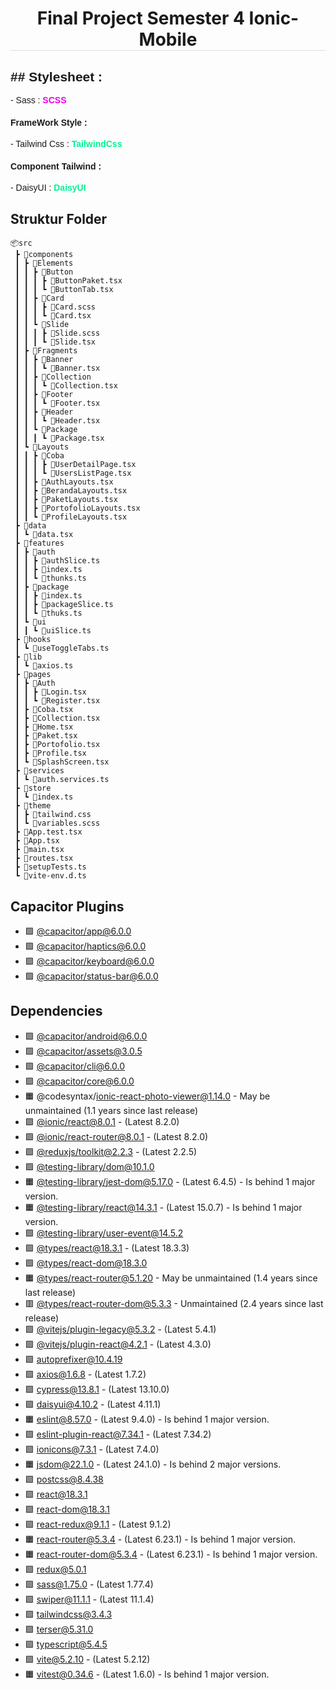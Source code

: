 <h1 style="text-align: center; border-bottom: 1px solid #dedede;">Final Project Semester 4 Ionic-Mobile</h1>

<h2 style="font-family: Arial, Helvetica, sans-serif;"> ## Stylesheet : </h2>
<p style="font-family: Arial, Helvetica, sans-serif;">
	- Sass : <a style="text-decoration: none; font-weight: 600; color: #ef00f3;" href="https://sass-lang.com/">SCSS</a>
</p>
<h4 style="font-family: Arial, Helvetica, sans-serif;">FrameWork Style : </h4>
<p style="font-family: Arial, Helvetica, sans-serif;">
	- Tailwind Css : <a style="text-decoration: none; font-weight: 600; color: #00f392;" href="https://tailwindcss.com">TailwindCss</a>
</p>
<h4 style="font-family: Arial, Helvetica, sans-serif;">Component Tailwind : </h4>
<p style="font-family: Arial, Helvetica, sans-serif;">
	- DaisyUI : <a style="text-decoration: none; font-weight: 600; color: #00f392;" href="https://daisyui.com/">DaisyUI</a>
</p>


## Struktur Folder
```
📦src
 ┣ 📂components
 ┃ ┣ 📂Elements
 ┃ ┃ ┣ 📂Button
 ┃ ┃ ┃ ┣ 📜ButtonPaket.tsx
 ┃ ┃ ┃ ┗ 📜ButtonTab.tsx
 ┃ ┃ ┣ 📂Card
 ┃ ┃ ┃ ┣ 📜Card.scss
 ┃ ┃ ┃ ┗ 📜Card.tsx
 ┃ ┃ ┗ 📂Slide
 ┃ ┃ ┃ ┣ 📜Slide.scss
 ┃ ┃ ┃ ┗ 📜Slide.tsx
 ┃ ┣ 📂Fragments
 ┃ ┃ ┣ 📂Banner
 ┃ ┃ ┃ ┗ 📜Banner.tsx
 ┃ ┃ ┣ 📂Collection
 ┃ ┃ ┃ ┗ 📜Collection.tsx
 ┃ ┃ ┣ 📂Footer
 ┃ ┃ ┃ ┗ 📜Footer.tsx
 ┃ ┃ ┣ 📂Header
 ┃ ┃ ┃ ┗ 📜Header.tsx
 ┃ ┃ ┗ 📂Package
 ┃ ┃ ┃ ┗ 📜Package.tsx
 ┃ ┗ 📂Layouts
 ┃ ┃ ┣ 📂Coba
 ┃ ┃ ┃ ┣ 📜UserDetailPage.tsx
 ┃ ┃ ┃ ┗ 📜UsersListPage.tsx
 ┃ ┃ ┣ 📜AuthLayouts.tsx
 ┃ ┃ ┣ 📜BerandaLayouts.tsx
 ┃ ┃ ┣ 📜PaketLayouts.tsx
 ┃ ┃ ┣ 📜PortofolioLayouts.tsx
 ┃ ┃ ┗ 📜ProfileLayouts.tsx
 ┣ 📂data
 ┃ ┗ 📜data.tsx
 ┣ 📂features
 ┃ ┣ 📂auth
 ┃ ┃ ┣ 📜authSlice.ts
 ┃ ┃ ┣ 📜index.ts
 ┃ ┃ ┗ 📜thunks.ts
 ┃ ┣ 📂package
 ┃ ┃ ┣ 📜index.ts
 ┃ ┃ ┣ 📜packageSlice.ts
 ┃ ┃ ┗ 📜thuks.ts
 ┃ ┗ 📂ui
 ┃ ┃ ┗ 📜uiSlice.ts
 ┣ 📂hooks
 ┃ ┗ 📜useToggleTabs.ts
 ┣ 📂lib
 ┃ ┗ 📜axios.ts
 ┣ 📂pages
 ┃ ┣ 📂Auth
 ┃ ┃ ┣ 📜Login.tsx
 ┃ ┃ ┗ 📜Register.tsx
 ┃ ┣ 📜Coba.tsx
 ┃ ┣ 📜Collection.tsx
 ┃ ┣ 📜Home.tsx
 ┃ ┣ 📜Paket.tsx
 ┃ ┣ 📜Portofolio.tsx
 ┃ ┣ 📜Profile.tsx
 ┃ ┗ 📜SplashScreen.tsx
 ┣ 📂services
 ┃ ┗ 📜auth.services.ts
 ┣ 📂store
 ┃ ┗ 📜index.ts
 ┣ 📂theme
 ┃ ┣ 📜tailwind.css
 ┃ ┗ 📜variables.scss
 ┣ 📜App.test.tsx
 ┣ 📜App.tsx
 ┣ 📜main.tsx
 ┣ 📜routes.tsx
 ┣ 📜setupTests.ts
 ┗ 📜vite-env.d.ts
```
## Capacitor Plugins

- 🟩 [@capacitor/app@6.0.0](https://github.com/ionic-team/capacitor-plugins.git)
- 🟩 [@capacitor/haptics@6.0.0](https://github.com/ionic-team/capacitor-plugins.git)
- 🟩 [@capacitor/keyboard@6.0.0](https://github.com/ionic-team/capacitor-plugins.git)
- 🟩 [@capacitor/status-bar@6.0.0](https://github.com/ionic-team/capacitor-plugins.git)


## Dependencies

- 🟩 [@capacitor/android@6.0.0](https://github.com/ionic-team/capacitor.git)
- 🟩 [@capacitor/assets@3.0.5](https://github.com/ionic-team/capacitor-assets.git)
- 🟩 [@capacitor/cli@6.0.0](https://github.com/ionic-team/capacitor.git)
- 🟩 [@capacitor/core@6.0.0](https://github.com/ionic-team/capacitor.git)
- 🟧 @codesyntax/ionic-react-photo-viewer@1.14.0 - May be unmaintained (1.1 years since last release)
- 🟩 [@ionic/react@8.0.1](https://github.com/ionic-team/ionic-framework.git) - (Latest 8.2.0)
- 🟩 [@ionic/react-router@8.0.1](https://github.com/ionic-team/ionic-framework.git) - (Latest 8.2.0)
- 🟩 [@reduxjs/toolkit@2.2.3](https://github.com/reduxjs/redux-toolkit.git) - (Latest 2.2.5)
- 🟩 [@testing-library/dom@10.1.0](https://github.com/testing-library/dom-testing-library.git)
- 🟧 [@testing-library/jest-dom@5.17.0](https://github.com/testing-library/jest-dom.git) - (Latest 6.4.5) - Is behind 1 major version.
- 🟧 [@testing-library/react@14.3.1](https://github.com/testing-library/react-testing-library.git) - (Latest 15.0.7) - Is behind 1 major version.
- 🟩 [@testing-library/user-event@14.5.2](https://github.com/testing-library/user-event.git)
- 🟩 [@types/react@18.3.1](https://github.com/DefinitelyTyped/DefinitelyTyped.git) - (Latest 18.3.3)
- 🟩 [@types/react-dom@18.3.0](https://github.com/DefinitelyTyped/DefinitelyTyped.git)
- 🟧 [@types/react-router@5.1.20](https://github.com/DefinitelyTyped/DefinitelyTyped.git) - May be unmaintained (1.4 years since last release)
- 🟥 [@types/react-router-dom@5.3.3](https://github.com/DefinitelyTyped/DefinitelyTyped.git) - Unmaintained (2.4 years since last release)
- 🟩 [@vitejs/plugin-legacy@5.3.2](https://github.com/vitejs/vite.git) - (Latest 5.4.1)
- 🟩 [@vitejs/plugin-react@4.2.1](https://github.com/vitejs/vite-plugin-react.git) - (Latest 4.3.0)
- 🟩 [autoprefixer@10.4.19](https://github.com/postcss/autoprefixer.git)
- 🟩 [axios@1.6.8](https://github.com/axios/axios.git) - (Latest 1.7.2)
- 🟩 [cypress@13.8.1](https://github.com/cypress-io/cypress.git) - (Latest 13.10.0)
- 🟩 [daisyui@4.10.2](https://github.com/saadeghi/daisyui.git) - (Latest 4.11.1)
- 🟧 [eslint@8.57.0](https://github.com/eslint/eslint.git) - (Latest 9.4.0) - Is behind 1 major version.
- 🟩 [eslint-plugin-react@7.34.1](https://github.com/jsx-eslint/eslint-plugin-react.git) - (Latest 7.34.2)
- 🟩 [ionicons@7.3.1](https://github.com/ionic-team/ionicons.git) - (Latest 7.4.0)
- 🟧 [jsdom@22.1.0](https://github.com/jsdom/jsdom.git) - (Latest 24.1.0) - Is behind 2 major versions.
- 🟩 [postcss@8.4.38](https://github.com/postcss/postcss.git)
- 🟩 [react@18.3.1](https://github.com/facebook/react.git)
- 🟩 [react-dom@18.3.1](https://github.com/facebook/react.git)
- 🟩 [react-redux@9.1.1](https://github.com/reduxjs/react-redux.git) - (Latest 9.1.2)
- 🟧 [react-router@5.3.4](https://github.com/remix-run/react-router.git) - (Latest 6.23.1) - Is behind 1 major version.
- 🟧 [react-router-dom@5.3.4](https://github.com/remix-run/react-router.git) - (Latest 6.23.1) - Is behind 1 major version.
- 🟩 [redux@5.0.1](https://github.com/reduxjs/redux.git)
- 🟩 [sass@1.75.0](https://github.com/sass/dart-sass.git) - (Latest 1.77.4)
- 🟩 [swiper@11.1.1](https://github.com/nolimits4web/Swiper.git) - (Latest 11.1.4)
- 🟩 [tailwindcss@3.4.3](https://github.com/tailwindlabs/tailwindcss.git)
- 🟩 [terser@5.31.0](https://github.com/terser/terser.git)
- 🟩 [typescript@5.4.5](https://github.com/Microsoft/TypeScript.git)
- 🟩 [vite@5.2.10](https://github.com/vitejs/vite.git) - (Latest 5.2.12)
- 🟧 [vitest@0.34.6](https://github.com/vitest-dev/vitest.git) - (Latest 1.6.0) - Is behind 1 major version.